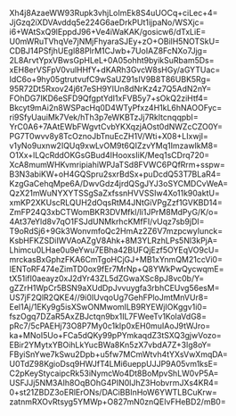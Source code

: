 Xh4j8AzaeWW93Rupk3vhjLoImEk8S4uUOCq+ciLec+4=
JjGzq2iXDVAvddq5e224G6aeDrkPUt1ijpaNo/WSXjc=
i6+WAtSxQ9lEppdJ96+Ve4iWaKAK/gosicw6/dTxLiE=
U0mWRuTVhqVe7jNMjFhyaraSJEy+zO+OBilH5NOTSkU=
CDBJ14PSfjhUEgl88PlrM1CJwb+7UoIAZ8FcNXo7Jjg=
2L8ArvtYpxVBwsGpHLeL+0A05ohht9byikSuRbam5Ds=
xEH8erVSFpV0vulHHfY+dKARh3GvcW8sHGy/aGYTUac=
IdC6o+9hy05gtrutvufC9wSaUZ91sIV9B8T86UBK5Rg=
95R72Dt5Rxov24j6t7eSH9YIUn8dNrKz4z7Q5AdN2nY=
FOhDG7IKD6eSFD9QfgptYdI1xFVB5y7+sOkQ2ziHtf4=
Bkcyt9mAi2n8WSPacHq0D4WTyPfxz4H1kL6hNAOOFyc=
ri9SfyUauiMk7Vek/hTh3p7eWKBTzJj7RkltcnqqpbI=
YrC0A6+7AAtEWbFWgvtCvbYKXqzjAOst0dNWZcCZO0Y=
PG7T0wvv8y8TcOznoJbTnuEcZH1V/Wti+X08+LIxwjI=
v1yNo9uxnw2IQUq9xwLvOM9t6QIZzvYMq1ImzawIkM8=
O1Xx+lLQcRddOKGsGBud4IHooxsIiK/Meq1sCDrq720=
XcA8mumWHKvmripiahiWPJaTSd8FVWC6PQfRrm+sspw=
B3N3abiKW+oH4GQSpru2sxrBdSx+puDcdQ53T7BLaR4=
KzgGaCehqMpe6A/DwvGdz4jrdQSgJYJ3oSYCMDCvWeA=
QzX21mWuNYXYTSSgSaZxfssnHVVSSIw4Xo11k90aktU=
xmKP2XKUscRLQUH2dOqsRtM4JNtGiVPgZzf1GVKBD14=
ZmFP24Q3xbCTWomBKR3DVMfkl/li1JPrM8MdPyG/K/o=
4At37eYld8v7qO1FSJdUNMkrhcKMfFI/vUqz7sb9jDI=
T9oRdSj6+9Gk3WonvmfoQc2HmAz2Z6V7mzpcwyIunck=
KsbHFKZSDiIWVAoAZgV8Ahk+8M3YLRzhLPs5Nl3kPjA=
Lhimcu0LHae0u9eYwu7EBha42BUFQjEzf5OYEqVO9cU=
mrckasBxGphzFKA6CmTgoHCjGJ+MB1xYnmQM21ccVi0=
IENToRF474eZimTD0ox9fEr7MrNp+Q8YWkPwQycwqmE=
tX51ifI0aeayz0xJ2dYr43ZL5dZGwaXSc8pJ8vc0b/Y=
gZZrH1WpCr5BSN9aXUdDpJvvuygfa3rbhCEUvg56esM=
US7jF2QlR2QKE4//9i0IUvqoUg7GehFPloJmtMnVUr8=
Eel1Aj/1EKy9g5isXSwONMwomILB9RYEWjIOKggv1i0=
fszOgq7DZaR5AxZBJctqn9bx1IL7FWeeTv1KolaVdG8=
pRc7/5cPAEHj73O8P7My0c1kIp0xEH0muIAoJ9tWJro=
ka+MNoI5Uo+FCa5dQKy99pPYmkaqdZ3tSXQ3gjwVozo=
EBir2YMytxYBOihLkYucBWa8Kn5zX7vbdA7Z+3lg8oY=
FByiSnYwe7kSwu2Dpb+u5fw7MCmWtvh4tYXsVwXmqDA=
U0TdZ98KgioDsq9HWJfT4LMi6ueppUJJP9A05vm1ksE=
C2pKeyStycaipcRk53iNymcWo4Dt8BoMpvShLW0vP5A=
USFJJj5NM3AIh8OqBOhG4PIN0lJhZ3HobvrmJXs4KR4=
0+st21ZBDZ3oERlErONs/DACiBBInHoW6YWTLBCuKrw=
zatnmRXOvRtsyg5YMWp+O827mN0znQEIvFHeBD2/mB0=
